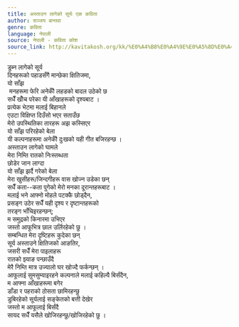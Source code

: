 ```yaml
---
title: अस्ताउन लागेको सूर्यः एक कविता
author: सञ्जय बान्तवा
genre: कविता
language: नेपाली
source: नेपाली - कविता कोश
source_link: http://kavitakosh.org/kk/%E0%A4%B8%E0%A4%9E%E0%A5%8D%E0%A4%9C%E0%A4%AF_%E0%A4%AC%E0%A4%BE%E0%A4%A8%E0%A5%8D%E0%A4%A4%E0%A4%B5%E0%A4%BE
---
```


डुब्न लागेको सूर्य  
दिनहरूको पहाडसँगै मान्छेका क्षितिजमा,  
यो साँझ  
 मनहरूमा फेरि अनेकौँ लहडको बादल उठेको छ  
सधैँ खोँच परेका यी आँखाहरूको दृश्यबाट ।  
प्रत्येक भेटमा मलाई बिहानले  
एउटा विक्षिप्त दिउँसो भएर सताउँछ  
मेरो उपस्थितिका तारहरू अझ कस्सिएर  
यो साँझ परिरहेको बेला  
यी कल्पनाहरूमा अनेकौँ दुःखको यही गीत बजिरहन्छ ।  
अस्ताउन लागेको घामले  
मेरा निम्ति रातको निःस्तब्धता  
छोडेर जान लाग्दा  
यो साँझ झर्दै गरेको बेला  
मेरा खुसीहरू/जिन्दगीहरू वास खोज्न उडेका छन्  
सधैँ कता--कता पुगेको मेरो मनका दूरान्तहरूबाट ।  
मलाई भने आफ्नो मोहले पटक्कै छोड्दैन,  
प्रसङ्ग उठेर सधैँ यही दृश्य र दृष्टान्तहरूको  
तरङ्ग भाँचिइरहन्छन्;  
म समुद्रको किनारमा उभिएर  
जस्तो आफूभित्र छाल उर्लिरहेको छु ।  
सम्बन्धित मेरा दृष्टिहरू कुदेका छन्  
सूर्य अस्ताउने क्षितिजको आङतिर,  
जसरी सधैँ मेरा पाइलाहरू  
रातको झ्याङ पन्छाउँदै  
मेरै निम्ति मात्र उज्यालो घर खोज्दै फर्कन्छन् ।  
आफूलाई सुमसुम्याइरहने कल्पनाले मलाई कहिल्यै बिर्संदैन,  
म आफ्ना आँखाहरूमा बगेर  
डाँडा र पहराको ठोसता छामिरहन्छु  
डुबिरहेको सूर्यलाई सङ्केतको बत्ती देखेर  
जस्तो म आफूलाई बिर्संदै  
सायद सधैँ यसैले खोजिरहन्छु/खोजिरहेको छु ।
